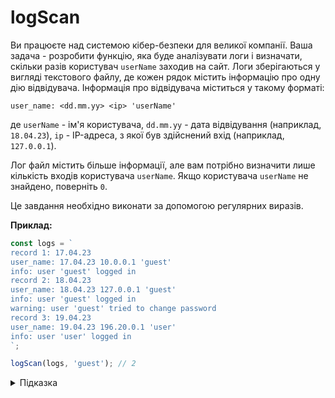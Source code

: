 # logScan

Ви працюєте над системою кібер-безпеки для великої компанії. Ваша задача - розробити функцію, яка буде аналізувати логи і визначати, скільки разів користувач `userName` заходив на сайт. Логи зберігаються у вигляді текстового файлу, де кожен рядок містить інформацію про одну дію відвідувача. Інформація про відвідувача міститься у такому форматі:

```text
user_name: <dd.mm.yy> <ip> 'userName'
```

де `userName` - ім'я користувача, `dd.mm.yy` - дата відвідування (наприклад, `18.04.23`), `ip` - IP-адреса, з якої був здійснений вхід (наприклад, `127.0.0.1`).

Лог файл містить більше інформації, але вам потрібно визначити лише кількість входів користувача `userName`. Якщо користувача `userName` не знайдено, поверніть `0`.

Це завдання необхідно виконати за допомогою регулярних виразів.

**Приклад:**

```js
const logs = `
record 1: 17.04.23
user_name: 17.04.23 10.0.0.1 'guest'
info: user 'guest' logged in
record 2: 18.04.23
user_name: 18.04.23 127.0.0.1 'guest'
info: user 'guest' logged in
warning: user 'guest' tried to change password
record 3: 19.04.23
user_name: 19.04.23 196.20.0.1 'user'
info: user 'user' logged in
`;

logScan(logs, 'guest'); // 2
```

<details>
  <summary>Підказка</summary>

___

    Для тестування свого виразу зручно користуватись [regex101](https://regex101.com/).

  1. [MDN: Regular expressions](https://developer.mozilla.org/en-US/docs/Web/JavaScript/Guide/Regular_Expressions)
  2. Для роботи з регулярними виразами використовуйте метод [String.prototype.match](https://developer.mozilla.org/en-US/docs/Web/JavaScript/Reference/Global_Objects/String/match).

</details>